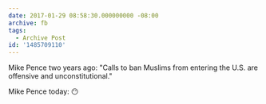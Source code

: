 ```yaml
---
date: 2017-01-29 08:58:30.000000000 -08:00
archive: fb
tags: 
  - Archive Post
id: '1485709110'
---
```


Mike Pence two years ago: "Calls to ban Muslims from entering the U.S. are offensive and unconstitutional."

Mike Pence today: 😶
